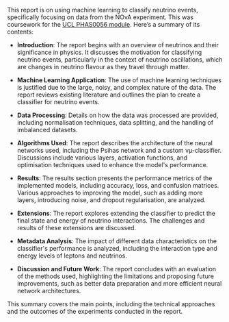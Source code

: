 This report is on using machine learning to classify neutrino events, specifically focusing on data from the NOvA experiment. This was coursework for the [UCL PHAS0056 module]([url](https://www.ucl.ac.uk/module-catalogue/modules/practical-machine-learning-for-physicists-PHAS0056)). Here’s a summary of its contents:

- **Introduction**: The report begins with an overview of neutrinos and their significance in physics. It discusses the motivation for classifying neutrino events, particularly in the context of neutrino oscillations, which are changes in neutrino flavour as they travel through matter.

- **Machine Learning Application**: The use of machine learning techniques is justified due to the large, noisy, and complex nature of the data. The report reviews existing literature and outlines the plan to create a classifier for neutrino events.

- **Data Processing**: Details on how the data was processed are provided, including normalisation techniques, data splitting, and the handling of imbalanced datasets.

- **Algorithms Used**: The report describes the architecture of the neural networks used, including the Psihas network and a custom νµ-classifier. Discussions include various layers, activation functions, and optimisation techniques used to enhance the model's performance.

- **Results**: The results section presents the performance metrics of the implemented models, including accuracy, loss, and confusion matrices. Various approaches to improving the model, such as adding more layers, introducing noise, and dropout regularisation, are analyzed.

- **Extensions**: The report explores extending the classifier to predict the final state and energy of neutrino interactions. The challenges and results of these extensions are discussed.

- **Metadata Analysis**: The impact of different data characteristics on the classifier's performance is analyzed, including the interaction type and energy levels of leptons and neutrinos.

- **Discussion and Future Work**: The report concludes with an evaluation of the methods used, highlighting the limitations and proposing future improvements, such as better data preparation and more efficient neural network architectures.

This summary covers the main points, including the technical approaches and the outcomes of the experiments conducted in the report.







